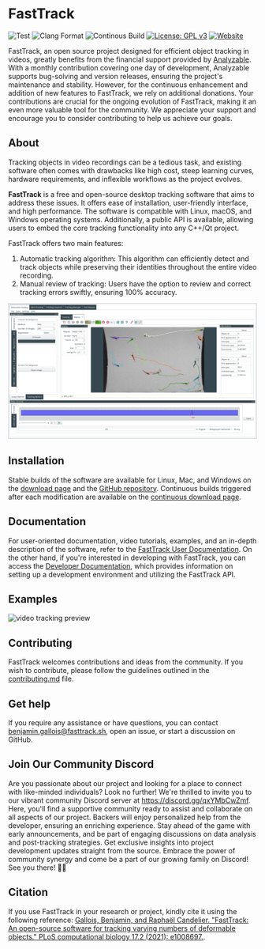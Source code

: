 # FastTrack

 ![Test](https://github.com/bgallois/FastTrack/workflows/FastTrack_testing/badge.svg) ![Clang Format](https://github.com/bgallois/FastTrack/workflows/Clang%20Format/badge.svg) ![Continous Build](https://github.com/bgallois/FastTrack/workflows/FastTrack_build/badge.svg) [![License: GPL v3](https://img.shields.io/badge/License-GPLv3-blue.svg)](https://www.gnu.org/licenses/gpl-3.0) [![Website](https://img.shields.io/website?style=plastic&url=https%3A%2F%2Fwww.fasttrack.sh%2F)](http://www.fasttrack.sh)

FastTrack, an open source project designed for efficient object tracking in videos, greatly benefits from the financial support provided by [Analyzable](https://github.com/Analyzable-FR). With a monthly contribution covering one day of development, Analyzable supports bug-solving and version releases, ensuring the project's maintenance and stability. However, for the continuous enhancement and addition of new features to FastTrack, we rely on additional donations. Your contributions are crucial for the ongoing evolution of FastTrack, making it an even more valuable tool for the community. We appreciate your support and encourage you to consider contributing to help us achieve our goals.

## About

Tracking objects in video recordings can be a tedious task, and existing software often comes with drawbacks like high cost, steep learning curves, hardware requirements, and inflexible workflows as the project evolves.

**FastTrack** is a free and open-source desktop tracking software that aims to address these issues. It offers ease of installation, user-friendly interface, and high performance. The software is compatible with Linux, macOS, and Windows operating systems. Additionally, a public API is available, allowing users to embed the core tracking functionality into any C++/Qt project.

FastTrack offers two main features:
1. Automatic tracking algorithm: This algorithm can efficiently detect and track objects while preserving their identities throughout the entire video recording.
2. Manual review of tracking: Users have the option to review and correct tracking errors swiftly, ensuring 100% accuracy.

[![sofware preview](docs/user/assets/readme.png)](https://youtu.be/4Dz3uvrRJyc)

## Installation

Stable builds of the software are available for Linux, Mac, and Windows on the [download page](https://www.fasttrack.sh/docs/installation/) and the [GitHub repository](https://github.com/FastTrackOrg/FastTrack/releases). Continuous builds triggered after each modification are available on the [continuous download page](https://www.fasttrack.sh/download/Continuous/).

## Documentation

For user-oriented documentation, video tutorials, examples, and an in-depth description of the software, refer to the [FastTrack User Documentation](https://www.fasttrack.sh/docs/intro). On the other hand, if you're interested in developing with FastTrack, you can access the [Developer Documentation](https://www.fasttrack.sh/API/index.html), which provides information on setting up a development environment and utilizing the FastTrack API.

## Examples

![video tracking preview](docs/user/assets/example.gif)

## Contributing

FastTrack welcomes contributions and ideas from the community. If you wish to contribute, please follow the guidelines outlined in the [contributing.md](contributing.md) file.

## Get help

If you require any assistance or have questions, you can contact benjamin.gallois@fasttrack.sh, open an issue, or start a discussion on GitHub.

## Join Our Community Discord

Are you passionate about our project and looking for a place to connect with like-minded individuals? Look no further! We're thrilled to invite you to our vibrant community Discord server at https://discord.gg/qxYMbCwZmf. Here, you'll find a supportive community ready to assist and collaborate on all aspects of our project. Backers will enjoy personalized help from the developer, ensuring an enriching experience. Stay ahead of the game with early announcements, and be part of engaging discussions on data analysis and post-tracking strategies. Get exclusive insights into project development updates straight from the source. Embrace the power of community synergy and come be a part of our growing family on Discord! See you there! 🚀🌟

## Citation

If you use FastTrack in your research or project, kindly cite it using the following reference: [Gallois, Benjamin, and Raphaël Candelier. "FastTrack: An open-source software for tracking varying numbers of deformable objects." PLoS computational biology 17.2 (2021): e1008697.](https://journals.plos.org/ploscompbiol/article?id=10.1371/journal.pcbi.1008697).
